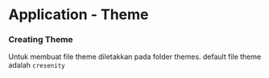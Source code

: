 # Application - Theme
### Creating Theme

Untuk membuat file theme diletakkan pada folder themes. default file theme adalah `cresenity`

